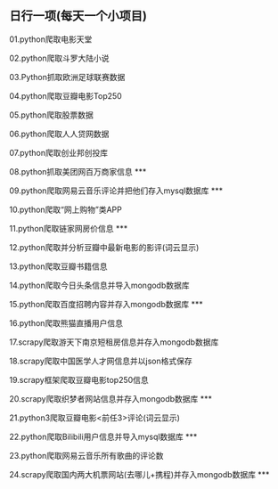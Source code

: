 ## 日行一项(每天一个小项目)

01.python爬取电影天堂

02.python爬取斗罗大陆小说

03.Python抓取欧洲足球联赛数据

04.python爬取豆瓣电影Top250

05.python爬取股票数据

06.python爬取人人贷网数据

07.python爬取创业邦创投库

08.python抓取美团网百万商家信息 ***

09.python爬取网易云音乐评论并把他们存入mysql数据库 ***

10.python爬取“网上购物”类APP

11.python爬取链家网房价信息 ***

12.python爬取并分析豆瓣中最新电影的影评(词云显示)

13.python爬取豆瓣书籍信息

14.python爬取今日头条信息并导入mongodb数据库

15.python爬取百度招聘内容并存入mongodb数据库 ***

16.python爬取熊猫直播用户信息

17.scrapy爬取游天下南京短租房信息并存入mongodb数据库

18.scrapy爬取中国医学人才网信息并以json格式保存

19.scrapy框架爬取豆瓣电影top250信息

20.scrapy爬取织梦者网站信息并存入mongodb数据库 ***

21.python3爬取豆瓣电影<前任3>评论(词云显示)

22.python爬取Bilibili用户信息并导入mysql数据库 ***

23.python爬取网易云音乐所有歌曲的评论数

24.scrapy爬取国内两大机票网站(去哪儿+携程)并存入mongodb数据库 ***
